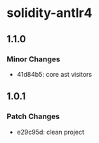# solidity-antlr4

## 1.1.0

### Minor Changes

- 41d84b5: core ast visitors

## 1.0.1

### Patch Changes

- e29c95d: clean project

